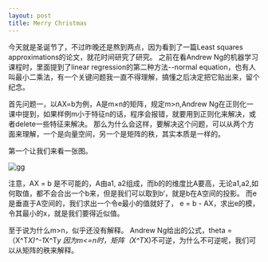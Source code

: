 ```yaml
---
layout: post
title: Merry Christmas
---
```


今天就是圣诞节了，不过昨晚还是熬到两点，因为看到了一篇Least squares approximations的论文，就花时间研究了研究。
之前在看Andrew Ng的机器学习课程时，里面提到了linear regression的第二种方法--normal equation，也有人叫最小二乘法，有一个关键问题我一直不得理解，搞懂之后决定把它贴出来，留个纪念。

首先问题一，以AX=b为例，A是m×n的矩阵，规定m>n,Andrew Ng在正则化一课中提到，如果样例m小于特征n的话，程序会报错，就要用到正则化来解决，或者delete一些特征来解决。
那么为什么会这样，要解决这个问题，可以从两个方面来理解，一个是向量空间，另一个是矩阵的秩，其实本质是一样的。

第一个让我们来看一张图。

![gg]({{site.baseurl}}/images/1.png)

注意，AX = b 是不可能的，A由a1, a2组成，而b的的维度比A要高，无论a1,a2,如何取值，都不会合出一个b来，但是我们可以取到b‘，就是b在A空间的投影。
而e是垂直于A空间的，我们求出一个令e最小的值就好了， e = b - AX，求出e的模，令其最小的x，就是我们要得近似值。

至于说为什么m>n，似乎还没有解释。
Andrew Ng给出的公式，theta = （X^T*X)^-1*X^T*y
因为m<=n时，矩阵（X^T*X)不可逆，为什么不可逆呢，我们可以从矩阵的秩来解释。
